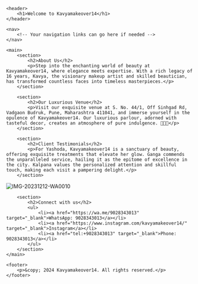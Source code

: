
<html lang="en">
<head>
    <meta charset="UTF-8">
    <meta name="viewport" content="width=device-width, initial-scale=1.0">
</head>
<body>

    <header>
        <h1>Welcome to Kavyamakeover14</h1>
    </header>

    <nav>
        <!-- Your navigation links can go here if needed -->
    </nav>

    <main>
        <section>
            <h2>About Us</h2>
            <p>Step into the enchanting world of beauty at Kavyamakeover14, where elegance meets expertise. With a rich legacy of 16 years, Kavya, the visionary makeup artist and skilled beautician, has transformed countless faces into timeless masterpieces.</p>
        </section>

        <section>
            <h2>Our Luxurious Venue</h2>
            <p>Visit our exquisite venue at S. No. 44/1, Off Sinhgad Rd, Vadgaon Budruk, Pune, Maharashtra 411041, and immerse yourself in the opulence of Kavyamakeover14. Our luxurious parlour, adorned with tasteful decor, creates an atmosphere of pure indulgence. 💄💅✨</p>
        </section>

        <section>
            <h2>Client Testimonials</h2>
            <p>For Yashoda, Kavyamakeover14 is a sanctuary of beauty, offering exquisite treatments that elevate her glow. Ganga commends the unparalleled service, hailing it as the epitome of excellence in the city. Kalpana values the personalized attention and skillful touch, making each visit a pampering delight.</p>
        </section>
![IMG-20231212-WA0010](https://github.com/vaibhavsunilsarda37/vaibhavsunilsarda37.github.io/assets/158248067/5a63d978-d278-4701-8971-0db7e674f9e8)

        <section>
            <h2>Connect with us</h2>
            <ul>
                <li><a href="https://wa.me/9028343013" target="_blank">WhatsApp: 9028343013</a></li>
                <li><a href="https://www.instagram.com/kavyamakeover14/" target="_blank">Instagram</a></li>
                <li><a href="tel:+9028343013" target="_blank">Phone: 9028343013</a></li>
            </ul>
        </section>
    </main>

    <footer>
        <p>&copy; 2024 Kavyamakeover14. All rights reserved.</p>
    </footer>

</body>
</html>
